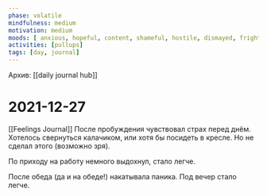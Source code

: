 ```yaml
---
phase: volatile
mindfulness: medium
motivation: medium
moods: [ anxious, hopeful, content, shameful, hostile, dismayed, frightened, panicking,]
activities: [pullups]
tags: [day, journal]
---
```

Архив: [[daily journal hub]]
# 2021-12-27
[[Feelings Journal]]
После пробуждения чувствовал страх перед днём.
Хотелось свернуться калачиком, или хотя бы посидеть в кресле.
Но не сделал этого (возможно зря).

По приходу на работу немного выдохнул, стало легче.

После обеда (да и на обеде!) накатывала паника. Под вечер стало легче.